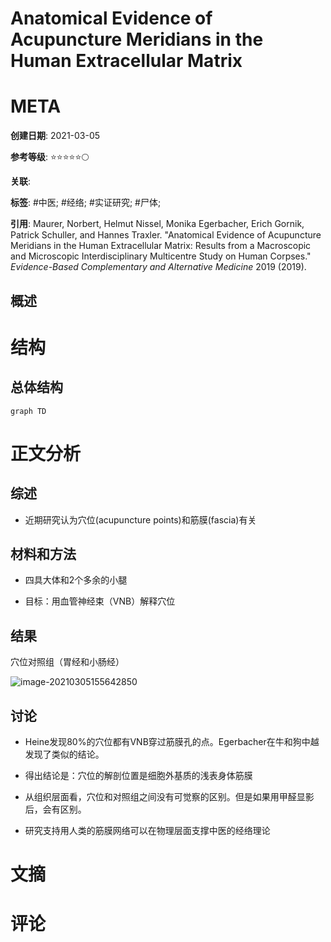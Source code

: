 #  Anatomical Evidence of Acupuncture Meridians in the Human Extracellular Matrix

# META

**创建日期**: 2021-03-05

**参考等级**: ⭐⭐⭐⭐⭐🌕

**关联**: 

**标签**: #中医; #经络; #实证研究; #尸体; 

**引用**: Maurer, Norbert, Helmut Nissel, Monika Egerbacher, Erich Gornik, Patrick Schuller, and Hannes Traxler. "Anatomical Evidence of Acupuncture Meridians in the Human Extracellular Matrix: Results from a Macroscopic and Microscopic Interdisciplinary Multicentre Study on Human Corpses." *Evidence-Based Complementary and Alternative Medicine* 2019 (2019).

## 概述


# 结构

## 总体结构

```mermaid
graph TD

```

# 正文分析

## 综述

* 近期研究认为穴位(acupuncture points)和筋膜(fascia)有关

## 材料和方法

* 四具大体和2个多余的小腿

* 目标：用血管神经束（VNB）解释穴位

## 结果

穴位对照组（胃经和小肠经）

![image-20210305155642850](https://typora-picgo-bed.oss-cn-beijing.aliyuncs.com/image-20210305155642850.png)

## 讨论

* Heine发现80%的穴位都有VNB穿过筋膜孔的点。Egerbacher在牛和狗中越发现了类似的结论。

* 得出结论是：穴位的解剖位置是细胞外基质的浅表身体筋膜
* 从组织层面看，穴位和对照组之间没有可觉察的区别。但是如果用甲醛显影后，会有区别。
* 研究支持用人类的筋膜网络可以在物理层面支撑中医的经络理论



# 文摘

# 评论
